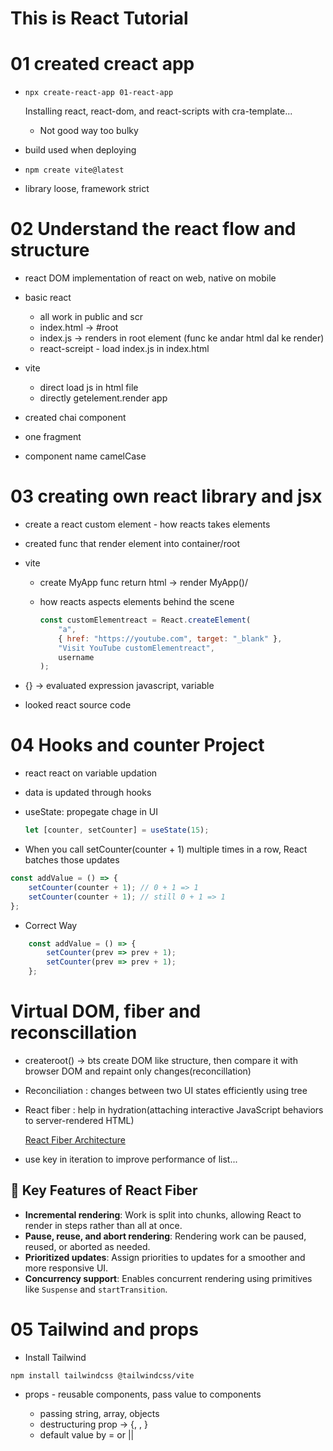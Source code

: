 # This is React Tutorial

# 01 created creact app

-   `npx create-react-app 01-react-app`

    Installing react, react-dom, and react-scripts with cra-template...

    -   Not good way too bulky

-   build used when deploying

-   `npm create vite@latest`

-   library loose, framework strict

# 02 Understand the react flow and structure

-   react DOM implementation of react on web, native on mobile

-   basic react

    -   all work in public and scr
    -   index.html -> #root
    -   index.js -> renders in root element (func ke andar html dal ke render)
    -   react-screipt - load index.js in index.html

-   vite
    -   direct load js in html file
    -   directly getelement.render app
-   created chai component
-   one fragment
-   component name camelCase

# 03 creating own react library and jsx

-   create a react custom element - how reacts takes elements
-   created func that render element into container/root

-   vite

    -   create MyApp func return html -> render MyApp()/ <MyApp/>

    -   how reacts aspects elements behind the scene

        ```javascript
        const customElementreact = React.createElement(
            "a",
            { href: "https://youtube.com", target: "_blank" },
            "Visit YouTube customElementreact",
            username
        );
        ```

-   {} -> evaluated expression javascript, variable

-   looked react source code

# 04 Hooks and counter Project

-   react react on variable updation

-   data is updated through hooks

-   useState: propegate chage in UI

    ```javascript
    let [counter, setCounter] = useState(15);
    ```

-   When you call setCounter(counter + 1) multiple times in a row, React batches those updates

```javascript
const addValue = () => {
    setCounter(counter + 1); // 0 + 1 => 1
    setCounter(counter + 1); // still 0 + 1 => 1
};
```

-   Correct Way

```Javascript
    const addValue = () => {
        setCounter(prev => prev + 1);
        setCounter(prev => prev + 1);
    };
```

# Virtual DOM, fiber and reconscillation

-   createroot() -> bts create DOM like structure, then compare it with browser DOM and repaint only changes(reconcillation)

-   Reconciliation : changes between two UI states efficiently using tree

-   React fiber : help in hydration(attaching interactive JavaScript behaviors to server-rendered HTML)

    [React Fiber Architecture](https://github.com/acdlite/react-fiber-architecture)

-   use key in iteration to improve performance of list...

## 🔑 Key Features of React Fiber

-   **Incremental rendering**: Work is split into chunks, allowing React to render in steps rather than all at once.
-   **Pause, reuse, and abort rendering**: Rendering work can be paused, reused, or aborted as needed.
-   **Prioritized updates**: Assign priorities to updates for a smoother and more responsive UI.
-   **Concurrency support**: Enables concurrent rendering using primitives like `Suspense` and `startTransition`.

# 05 Tailwind and props

-   Install Tailwind

`npm install tailwindcss @tailwindcss/vite`

-   props - reusable components, pass value to components

    -   passing string, array, objects
    -   destructuring prop -> {, , }
    -   default value by = or ||
